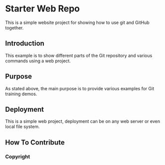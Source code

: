 # Starter Web Repo

This is a simple website project for showing how to use git and GitHub together.

## Introduction

This example is to show different parts of the Git repository and various commands using a web project.


## Purpose

As stated above, the main purpose is to provide various examples for Git training demos.

## Deployment

This is a simple web project, deployment can be on any web server or even local file system.

## How To Contribute

### Copyright

